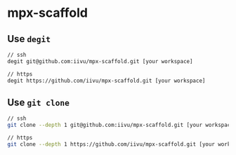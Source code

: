 # mpx-scaffold

## Use `degit`

```bash
// ssh
degit git@github.com:iivu/mpx-scaffold.git [your workspace]

// https
degit https://github.com/iivu/mpx-scaffold.git [your workspace]
```

## Use `git clone`

```bash
// ssh
git clone --depth 1 git@github.com:iivu/mpx-scaffold.git [your workspace]

// https
git clone --depth 1 https://github.com/iivu/mpx-scaffold.git [your workspace]
```